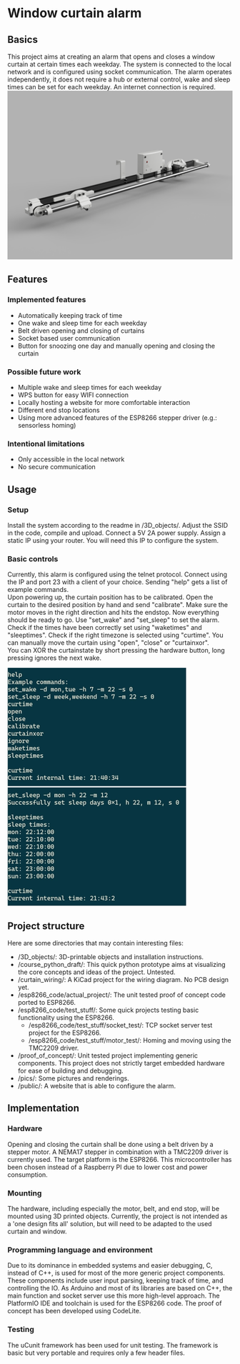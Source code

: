 # Window curtain alarm

## Basics
This project aims at creating an alarm that opens and closes a window curtain at certain times each weekday. The system is connected to the local network and is configured using socket communication. The alarm operates independently, it does not require a hub or external control, wake and sleep times can be set for each weekday. An internet connection is required.
![Rendering of the physical hardware](./pics/physical_mounting_rendering_1.PNG "Physical mounting")

## Features
### Implemented features
* Automatically keeping track of time
* One wake and sleep time for each weekday
* Belt driven opening and closing of curtains
* Socket based user communication
* Button for snoozing one day and manually opening and closing the curtain
### Possible future work
* Multiple wake and sleep times for each weekday
* WPS button for easy WIFI connection
* Locally hosting a website for more comfortable interaction
* Different end stop locations
* Using more advanced features of the ESP8266 stepper driver (e.g.: sensorless homing)
### Intentional limitations
* Only accessible in the local network
* No secure communication


## Usage
### Setup
Install the system according to the readme in /3D_objects/. Adjust the SSID in the code, compile and upload.
Connect a 5V 2A power supply. Assign a static IP using your router. You will need this IP to configure the system.
### Basic controls
Currently, this alarm is configured using the telnet protocol. Connect using the IP and port 23 with a client of your choice.
Sending "help" gets a list of example commands.  
Upon powering up, the curtain position has to be calibrated. Open the curtain to the desired position by hand and 
send "calibrate". Make sure the motor moves in the right direction and hits the endstop. 
Now everything should be ready to go. Use "set_wake" and "set_sleep" to set the alarm. Check if the times have been correctly 
set using "waketimes" and "sleeptimes". Check if the right timezone is selected using "curtime".
You can manually move the curtain using "open", "close" or "curtainxor".  
You can XOR the curtainstate by short pressing the hardware button, long pressing ignores the next wake.

<p float="left">
  <img src="/pics/screenshots/Screenshot_help_curtime_JuiceSSH.jpg" width="400" />
  <img src="/pics/screenshots/Screenshot_set_sleep_sleeptimes_JuiceSSH.jpg" width="400" /> 
</p>


## Project structure
Here are some directories that may contain interesting files:
* /3D_objects/: 3D-printable objects and installation instructions.
* /course_python_draft/: This quick python prototype aims at visualizing the core concepts and ideas of the project. Untested.
* /curtain_wiring/: A KiCad project for the wiring diagram. No PCB design yet.
* /esp8266_code/actual_project/: The unit tested proof of concept code ported to ESP8266.
* /esp8266_code/test_stuff/: Some quick projects testing basic functionality using the ESP8266.
	* /esp8266_code/test_stuff/socket_test/: TCP socket server test project for the ESP8266.
	* /esp8266_code/test_stuff/motor_test/: Homing and moving using the TMC2209 driver.
* /proof_of_concept/: Unit tested project implementing generic components. This project does not strictly target embedded hardware for ease of building and debugging.
* /pics/: Some pictures and renderings.
* /public/: A website that is able to configure the alarm.


## Implementation
### Hardware
Opening and closing the curtain shall be done using a belt driven by a stepper motor. A NEMA17 stepper in combination with a TMC2209 driver is currently used. The target platform is the ESP8266. This microcontroller has been chosen instead of a Raspberry PI due to lower cost and power consumption. 
### Mounting
The hardware, including especially the motor, belt, and end stop, will be mounted using 3D printed objects. Currently, the project is not intended as a 'one design fits all' solution, but will need to be adapted to the used curtain and window.
### Programming language and environment
Due to its dominance in embedded systems and easier debugging, C, instead of C++, is used for most of the more generic project components. These components include user input parsing, keeping track of time, and controlling the IO.
As Arduino and most of its libraries are based on C++, the main function and socket server use this more high-level approach. The PlatformIO IDE and toolchain is used for the ESP8266 code. The proof of concept has been developed using CodeLite.
### Testing
The uCunit framework has been used for unit testing. The framework is basic but very portable and requires only a few header files.
